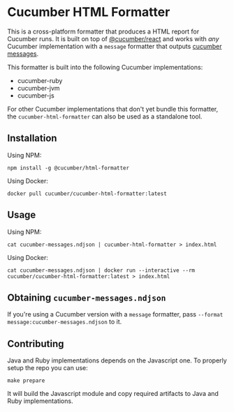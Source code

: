 # Cucumber HTML Formatter

This is a cross-platform formatter that produces a HTML report for Cucumber runs.
It is built on top of [@cucumber/react](https://github.com/cucumber/cucumber-react) and works with *any*
Cucumber implementation with a `message` formatter that outputs [cucumber messages](../messages).

This formatter is built into the following Cucumber implementations:

* cucumber-ruby
* cucumber-jvm
* cucumber-js

For other Cucumber implementations that don't yet bundle this formatter, the `cucumber-html-formatter` can also be used as a standalone tool.

## Installation

Using NPM:

    npm install -g @cucumber/html-formatter

Using Docker:

    docker pull cucumber/cucumber-html-formatter:latest

## Usage

Using NPM:

    cat cucumber-messages.ndjson | cucumber-html-formatter > index.html

Using Docker:

    cat cucumber-messages.ndjson | docker run --interactive --rm cucumber/cucumber-html-formatter:latest > index.html

## Obtaining `cucumber-messages.ndjson`

If you're using a Cucumber version with a `message` formatter, pass `--format message:cucumber-messages.ndjson` to it.

## Contributing

Java and Ruby implementations depends on the Javascript one. To properly setup the repo you can use:

    make prepare

It will build the Javascript module and copy required artifacts to Java and Ruby implementations.
